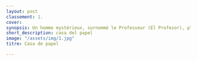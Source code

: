 ```yaml
---
layout: post
classement: 1.
cover:
synopsis: Un homme mystérieux, surnommé le Professeur (El Profesor), planifie le meilleur braquage jamais réalisé. Pour exécuter son plan, il recrute huit des meilleurs malfaiteurs en Espagne qui n'ont rien à perdre.
short_description: casa del papel
image: "/assets/img/1.jpg"
titre: Casa de papel

---
```

